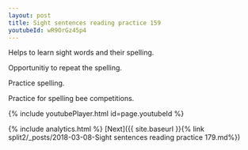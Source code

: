 ```yaml
---
layout: post
title: Sight sentences reading practice 159
youtubeId: wR9OrGz45p4
---
```

 
 
Helps to learn sight words and their spelling.

Opportunitiy to repeat the spelling. 

Practice spelling. 
 
Practice for spelling bee competitions. 
 
{% include youtubePlayer.html id=page.youtubeId %}
 
 
{% include analytics.html %} 
[Next]({{ site.baseurl }}{% link  split2/_posts/2018-03-08-Sight sentences reading practice 179.md%})
 
